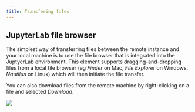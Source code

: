 ```yaml
---
title: Transfering files
---
```


## JupyterLab file browser

The simplest way of transferring files between the remote instance and your local machine is to use the file browser that is integrated into the JuptyerLab environment. This element supports dragging-and-dropping files from a local file browser (eg *Finder* on Mac, *File Explorer* on Windows, *Nautilus* on Linux) which will then initiate the file transfer.

You can also download files from the remote machine by right-clicking on a file and selected *Download*.

![](/api/docs/assets/visa-jupyter-download-file.png)

